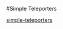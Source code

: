 #Simple Teleporters

[simple-teleporters](https://minecraft.curseforge.com/projects/simple-teleporters)
